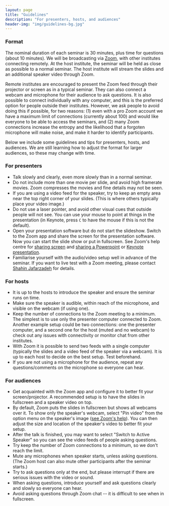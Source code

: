 ```yaml
---
layout: page
title: "Guidelines"
description: "For presenters, hosts, and audiences"
header-img: "img/guidelines-bg.jpg"
---
```

### Format

The nominal duration of each seminar is 30 minutes, plus time for questions (about 10 minutes). We will be broadcasting via [Zoom](https://zoom.us), with other institutes connecting remotely. At the host institute, the seminar will be held as close as possible to a normal seminar. The host institute will stream the slides and an additional speaker video through Zoom.

Remote institutes are encouraged to present the Zoom feed through their projector or screen as in a typical seminar. They can also connect a webcam and microphone for their audience to ask questions. It is also possible to connect individually with any computer, and this is the preferred option for people outside their institutes. However, we ask people to avoid doing this if possible, for two reasons: (1) even with a pro Zoom account we have a maximum limit of connections (currently about 100) and would like everyone to be able to access the seminars, and (2) many Zoom connections increase the entropy and the likelihood that a forgoten microphone will make noise, and make it harder to identify participants.

Below we include some guidelines and tips for presenters, hosts, and audiences. We are still learning how to adjust the format for larger audiences, so these may change with time.


### For presenters

* Talk slowly and clearly, even more slowly than in a normal seminar.
* Do not include more than one movie per slide, and avoid high framerate movies. Zoom compresses the movies and fine details may not be seen.
* If you are using a video feed for the speaker, try to keep an empty area near the top right corner of your slides. (This is where others typically place your video image.)
* Do not use a laser pointer, and avoid other visual cues that outside people will not see. You can use your mouse to point at things in the presentation (in Keynote, press ``C`` to have the mouse if this is not the default).
* Open your presentation software but do not start the slideshow. Switch to the Zoom app and share the screen for the presentation software. Now you can start the slide show or put in fullscreen. See Zoom's help centre for <a href="https://support.zoom.us/hc/en-us/articles/201362153-How-Do-I-Share-My-Screen-" style="text-decoration:underline">sharing screen</a> and <a href="https://support.zoom.us/hc/en-us/articles/203395347-Screen-Sharing-with-Powerpoint" style="text-decoration:underline">sharing a Powerpoint</a> or <a href="https://support.zoom.us/hc/en-us/articles/201362963-Screen-Share-A-Keynote-Presentation" style="text-decoration:underline">Keynote presentation</a>.
* Familiarise yourself with the audio/video setup well in advance of the seminar. If you want to live test with a Zoom meeting, please contact [Shahin Jafarzadeh](mailto:shahin.jafarzadeh@astro.uio.no) for details.

### For hosts

* It is up to the hosts to introduce the speaker and ensure the seminar runs on time.
* Make sure the speaker is audible, within reach of the microphone, and visible on the webcam (if using one).
* Keep the number of connections to the Zoom meeting to a minimum. The simplest is to use only the presenter computer connected to Zoom. Another example setup could be two connections: one the presenter computer, and a second one for the host (muted and no webcam) to check out any issues with connectivity or monitor chat from other institutes.
* With Zoom it is possible to send two feeds with a single computer (typically the slides and a video feed of the speaker via a webcam). It is up to each host to decide on the best setup. Test beforehand.
* If you are not using a microphone for the audience, repeat any questions/comments on the microphone so everyone can hear.

### For audiences

* Get acquainted with the Zoom app and configure it to better fit your screen/projector. A recommended setup is to have the slides in fullscreen and a speaker video on top.
* By default, Zoom puts the slides in fullscreen but shows all webcams over it. To show only the speaker's webcam, select "Pin video" from the option menu on the speaker's image (<a href="https://support.zoom.us/hc/en-us/articles/201362743-How-To-Pin-Screen-or-Screens-" style="text-decoration:underline">see Zoom's help</a>). You can then adjust the size and location of the speaker's video to better fit your setup.
* After the talk is finished, you may want to select "Switch to Active Speaker" so you can see the video feeds of people asking questions.
* Try keep the number of Zoom connections to a minimum, so we don't reach the limit.
* Mute any microphones when speaker starts, unless asking questions. (The Zoom host can also mute other participants after the seminar starts.)
* Try to ask questions only at the end, but please interrupt if there are serious issues with the video or sound.
* When asking questions, introduce yourself and ask questions clearly and slowly so everyone can hear.
* Avoid asking questions through Zoom chat -- it is difficult to see when in fullscreen.
